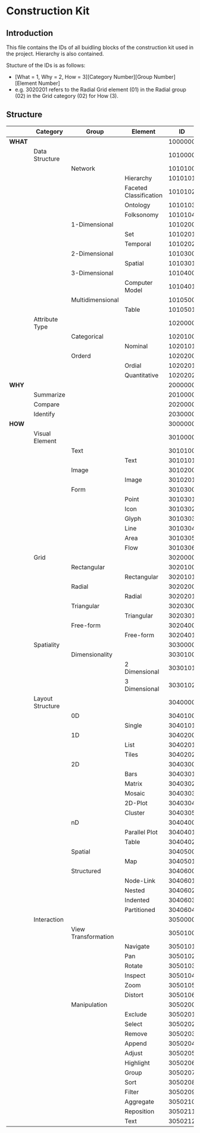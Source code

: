 # Construction Kit

## Introduction

This file contains the IDs of all buidling blocks of the construction kit used in the project. Hierarchy is also contained.

Stucture of the IDs is as follows:

* [What = 1, Why = 2, How = 3][Category Number][Group Number][Element Number]
* e.g. 3020201 refers to the Radial Grid element (01) in the Radial group (02) in the Grid category (02) for How (3).

## Structure

|  |Category|Group|Element|ID|
|--|--|--|--|--|
|**WHAT**|||		|1000000|
||Data Structure||	|1010000|
|||Network|		|1010100|
||||Hierarchy		|1010101|
||||Faceted Classification|1010102|
||||Ontology		|1010103|
||||Folksonomy		|1010104|
|||1-Dimensional|	|1010200|
||||Set			|1010201|
||||Temporal		|1010202|
|||2-Dimensional|	|1010300|
||||Spatial		|1010301|
|||3-Dimensional|	|1010400|
||||Computer Model	|1010401|
|||Multidimensional|	|1010500|
||||Table		|1010501|
||Attribute Type||	|1020000|
|||Categorical|		|1020100|
||||Nominal		|1020101|
|||Orderd|		|1020200|
||||Ordial		|1020201|
||||Quantitative	|1020202|
|**WHY**|||		|2000000|
||Summarize||		|2010000|
||Compare||		|2020000|
||Identify||		|2030000|
|**HOW**|||		|3000000|
||Visual Element||	|3010000|
|||Text|		|3010100|	
||||Text		|3010101|
|||Image|		|3010200|
||||Image		|3010201|
|||Form|		|3010300|
||||Point		|3010301|
||||Icon		|3010302|
||||Glyph		|3010303|
||||Line		|3010304|
||||Area		|3010305|
||||Flow		|3010306|
||Grid||		|3020000|
|||Rectangular|		|3020100|
||||Rectangular		|3020101|
|||Radial|		|3020200|
||||Radial		|3020201|
|||Triangular|		|3020300|
||||Triangular		|3020301|
|||Free-form|		|3020400|
||||Free-form		|3020401|
||Spatiality||		|3030000|
|||Dimensionality|	|3030100|
||||2 Dimensional	|3030101|
||||3 Dimensional	|3030102|
||Layout Structure||	|3040000|
|||0D|			|3040100|
||||Single		|3040101|
|||1D|			|3040200|
||||List		|3040201|
||||Tiles		|3040202|
|||2D|			|3040300|
||||Bars		|3040301|
||||Matrix		|3040302|
||||Mosaic		|3040303|
||||2D-Plot		|3040304|
||||Cluster		|3040305|
|||nD|			|3040400|
||||Parallel Plot	|3040401|
||||Table		|3040402|
|||Spatial|		|3040500|
||||Map			|3040501|
|||Structured|		|3040600|
||||Node-Link		|3040601|
||||Nested		|3040602|
||||Indented		|3040603|
||||Partitioned		|3040604|
||Interaction||		|3050000|
|||View Transformation|	|3050100|
||||Navigate		|3050101|
||||Pan			|3050102|
||||Rotate		|3050103|
||||Inspect		|3050104|
||||Zoom		|3050105|
||||Distort		|3050106|
|||Manipulation|	|3050200|
||||Exclude		|3050201|
||||Select		|3050202|
||||Remove		|3050203|
||||Append		|3050204|
||||Adjust		|3050205|
||||Highlight		|3050206|
||||Group		|3050207|
||||Sort		|3050208|
||||Filter		|3050209|
||||Aggregate		|3050210|
||||Reposition		|3050211|
||||Text		|3050212|

